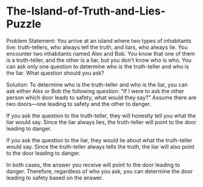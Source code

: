 # The-Island-of-Truth-and-Lies-Puzzle
Problem Statement:
You arrive at an island where two types of inhabitants live: truth-tellers, who always tell the truth, and liars, who always lie. You encounter two inhabitants named Alex and Bob. You know that one of them is a truth-teller, and the other is a liar, but you don't know who is who. You can ask only one question to determine who is the truth-teller and who is the liar. What question should you ask?

Solution:
To determine who is the truth-teller and who is the liar, you can ask either Alex or Bob the following question: "If I were to ask the other person which door leads to safety, what would they say?" Assume there are two doors—one leading to safety and the other to danger.

If you ask the question to the truth-teller, they will honestly tell you what the liar would say. Since the liar always lies, the truth-teller will point to the door leading to danger.

If you ask the question to the liar, they would lie about what the truth-teller would say. Since the truth-teller always tells the truth, the liar will also point to the door leading to danger.

In both cases, the answer you receive will point to the door leading to danger. Therefore, regardless of who you ask, you can determine the door leading to safety based on the answer.
